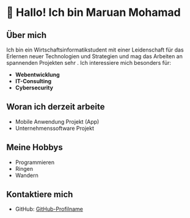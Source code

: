 # 👋 Hallo! Ich bin Maruan Mohamad

## Über mich
Ich bin ein Wirtschaftsinformatikstudent mit einer Leidenschaft für das Erlernen neuer Technologien und Strategien und mag das Arbeiten an spannenden Projekten sehr . Ich interessiere mich besonders für:
- **Webentwicklung**
- **IT-Consulting**
- **Cybersecurity**

## Woran ich derzeit arbeite
- Mobile Anwendung Projekt (App)
- Unternehmenssoftware Projekt

## Meine Hobbys
- Programmieren
- Ringen
- Wandern 

## Kontaktiere mich
- GitHub: [GitHub-Profilname](https://github.com/Maruan03)
